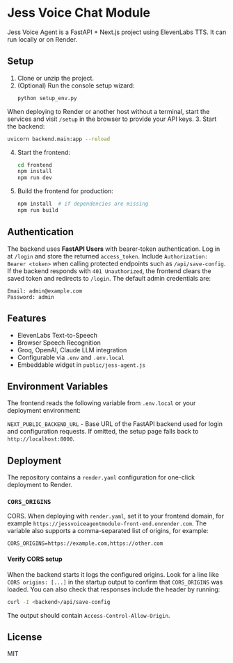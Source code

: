 # Jess Voice Chat Module

Jess Voice Agent is a FastAPI + Next.js project using ElevenLabs TTS. It can run locally or on Render.

## Setup

1. Clone or unzip the project.
2. (Optional) Run the console setup wizard:
   ```bash
   python setup_env.py
   ```
When deploying to Render or another host without a terminal, start the services and visit `/setup` in the browser to provide your API keys.
3. Start the backend:
   ```bash
   uvicorn backend.main:app --reload
   ```
4. Start the frontend:
   ```bash
   cd frontend
   npm install
   npm run dev
   ```
5. Build the frontend for production:
   ```bash
   npm install  # if dependencies are missing
   npm run build
   ```   

## Authentication

The backend uses **FastAPI Users** with bearer-token authentication. Log in at
`/login` and store the returned `access_token`. Include
`Authorization: Bearer <token>` when calling protected endpoints such as
`/api/save-config`. If the backend responds with `401 Unauthorized`, the
frontend clears the saved token and redirects to `/login`.
The default admin credentials are:

```
Email: admin@example.com
Password: admin
```


## Features

- ElevenLabs Text-to-Speech
- Browser Speech Recognition
- Groq, OpenAI, Claude LLM integration
- Configurable via `.env` and `.env.local`
- Embeddable widget in `public/jess-agent.js`

## Environment Variables

The frontend reads the following variable from `.env.local` or your deployment environment:

`NEXT_PUBLIC_BACKEND_URL` - Base URL of the FastAPI backend used for login and configuration requests. If omitted, the setup page falls back to `http://localhost:8000`.

## Deployment

The repository contains a `render.yaml` configuration for one-click deployment to Render.

### `CORS_ORIGINS`

CORS. When deploying with `render.yaml`, set it to your frontend domain, for example
`https://jessvoiceagentmodule-front-end.onrender.com`. The variable also supports a
comma-separated list of origins, for example:

```
CORS_ORIGINS=https://example.com,https://other.com
```

#### Verify CORS setup

When the backend starts it logs the configured origins. Look for a line like
`CORS origins: [...]` in the startup output to confirm that `CORS_ORIGINS` was
loaded. You can also check that responses include the header by running:

```bash
curl -I <backend>/api/save-config
```

The output should contain `Access-Control-Allow-Origin`.

## License

MIT
